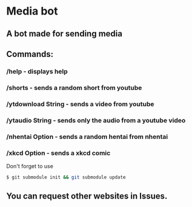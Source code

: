 # Media bot

## A bot made for sending media
## Commands:
### /help - displays help

### /shorts - sends a random short from youtube

### /ytdownload String - sends a video from youtube

### /ytaudio String - sends only the audio from a youtube video

### /nhentai Option<String> - sends a random hentai from nhentai

### /xkcd Option<String> - sends a xkcd comic

Don't forget to use
```sh
$ git submodule init && git submodule update
```

## You can request other websites in Issues.